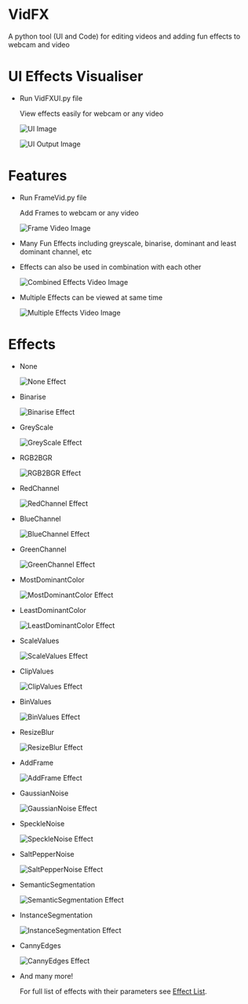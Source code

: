 # VidFX
 A python tool (UI and Code) for editing videos and adding fun effects to webcam and video

# UI Effects Visualiser
   
   - Run VidFXUI.py file
   
     View effects easily for webcam or any video

     ![UI Image](DocImages/UI.PNG)

     ![UI Output Image](DocImages/UIOutput.PNG)

# Features

   - Run FrameVid.py file
   
     Add Frames to webcam or any video

     ![Frame Video Image](GeneratedVisualisations/FrameEffect_1.gif)

   - Many Fun Effects including greyscale, binarise, dominant and least dominant channel, etc
   
   - Effects can also be used in combination with each other

     ![Combined Effects Video Image](GeneratedVisualisations/EffectCombination_1.gif)

   - Multiple Effects can be viewed at same time

     ![Multiple Effects Video Image](GeneratedVisualisations/MultipleEffects_1.gif)

# Effects

   - None

     ![None Effect](GeneratedVisualisations/Effects/Effect_None.jpg)

   - Binarise

     ![Binarise Effect](GeneratedVisualisations/Effects/Effect_Binarise.jpg)

   - GreyScale

     ![GreyScale Effect](GeneratedVisualisations/Effects/Effect_GreyScale.jpg)

   - RGB2BGR

     ![RGB2BGR Effect](GeneratedVisualisations/Effects/Effect_RGB2BGR.jpg)

   - RedChannel

     ![RedChannel Effect](GeneratedVisualisations/Effects/Effect_RedChannel.jpg)

   - BlueChannel

     ![BlueChannel Effect](GeneratedVisualisations/Effects/Effect_BlueChannel.jpg)

   - GreenChannel

     ![GreenChannel Effect](GeneratedVisualisations/Effects/Effect_GreenChannel.jpg)

   - MostDominantColor

     ![MostDominantColor Effect](GeneratedVisualisations/Effects/Effect_MostDominantColor.jpg)

   - LeastDominantColor

     ![LeastDominantColor Effect](GeneratedVisualisations/Effects/Effect_LeastDominantColor.jpg)

   - ScaleValues

     ![ScaleValues Effect](GeneratedVisualisations/Effects/Effect_ScaleValues.jpg)

   - ClipValues

     ![ClipValues Effect](GeneratedVisualisations/Effects/Effect_ClipValues.jpg)

   - BinValues

     ![BinValues Effect](GeneratedVisualisations/Effects/Effect_BinValues.jpg)

   - ResizeBlur

     ![ResizeBlur Effect](GeneratedVisualisations/Effects/Effect_ResizeBlur.jpg)

   - AddFrame

     ![AddFrame Effect](GeneratedVisualisations/Effects/Effect_AddFrame.jpg)

   - GaussianNoise

     ![GaussianNoise Effect](GeneratedVisualisations/Effects/Effect_GaussianNoise.jpg)

   - SpeckleNoise

     ![SpeckleNoise Effect](GeneratedVisualisations/Effects/Effect_SpeckleNoise.jpg)

   - SaltPepperNoise

     ![SaltPepperNoise Effect](GeneratedVisualisations/Effects/Effect_SaltPepperNoise.jpg)

   - SemanticSegmentation

     ![SemanticSegmentation Effect](GeneratedVisualisations/Effects/Effect_SemanticSegmentation.jpg)

   - InstanceSegmentation

     ![InstanceSegmentation Effect](GeneratedVisualisations/Effects/Effect_InstanceSegmentation.jpg)

   - CannyEdges

     ![CannyEdges Effect](GeneratedVisualisations/Effects/Effect_CannyEdges.jpg)

   - And many more! 
   
     For full list of effects with their parameters see [Effect List](EffectsLibrary/Effects.txt).